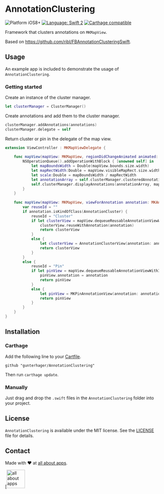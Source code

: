 # AnnotationClustering

<img src="https://img.shields.io/badge/Platform-iOS%208%2B-blue.svg" alt="Platform iOS8+">
<a href="https://developer.apple.com/swift"><img src="https://img.shields.io/badge/Language-Swift%202-orange.svg" alt="Language: Swift 2" /></a>
<a href="https://github.com/Carthage/Carthage"><img src="https://img.shields.io/badge/Carthage-compatible-brightgreen.svg" alt="Carthage compatible" /></a>

Framework that clusters annotations on `MKMapView`.

Based on https://github.com/ribl/FBAnnotationClusteringSwift.

## Usage

An example app is included to demonstrate the usage of `AnnotationClustering`.

### Getting started

Create an instance of the cluster manager.

```swift
let clusterManager = ClusterManager()
```

Create annotations and add them to the cluster manager.

```swift
clusterManager.addAnnotations(annotations)
clusterManager.delegate = self
```

Return cluster or pin in the delegate of the map view.

```swift
extension ViewController : MKMapViewDelegate {
    
    func mapView(mapView: MKMapView, regionDidChangeAnimated animated: Bool){
        NSOperationQueue().addOperationWithBlock { [unowned self] in
            let mapBoundsWidth = Double(mapView.bounds.size.width)
            let mapRectWidth:Double = mapView.visibleMapRect.size.width
            let scale:Double = mapBoundsWidth / mapRectWidth
            let annotationArray = self.clusterManager.clusteredAnnotationsWithinMapRect(self.mapView.visibleMapRect, withZoomScale:scale)
            self.clusterManager.displayAnnotations(annotationArray, mapView: mapView)
        }
    }
    
    func mapView(mapView: MKMapView, viewForAnnotation annotation: MKAnnotation) -> MKAnnotationView? {
        var reuseId = ""
        if annotation.isKindOfClass(AnnotationCluster) {
            reuseId = "Cluster"
            if let clusterView = mapView.dequeueReusableAnnotationViewWithIdentifier(reuseId) as? AnnotationClusterView {
                clusterView.reuseWithAnnotation(annotation)
                return clusterView
            }
            else {
                let clusterView = AnnotationClusterView(annotation: annotation, reuseIdentifier: reuseId, options: nil)
                return clusterView
            }
        }
        else {
            reuseId = "Pin"
            if let pinView = mapView.dequeueReusableAnnotationViewWithIdentifier(reuseId) as? MKPinAnnotationView {
                pinView.annotation = annotation
                return pinView
            }
            else {
                let pinView = MKPinAnnotationView(annotation: annotation, reuseIdentifier: reuseId)
                return pinView
            }
        }
    }
}
```



## Installation

### Carthage

Add the following line to your [Cartfile](https://github.com/Carthage/Carthage/blob/master/Documentation/Artifacts.md#cartfile).

```
github "gunterhager/AnnotationClustering"
```

Then run `carthage update`.

### Manually

Just drag and drop the `.swift` files in the `AnnotationClustering` folder into your project.

## License

`AnnotationClustering` is available under the MIT license. See the [LICENSE](https://github.com/mbuchetics/DataSource/blob/master/LICENSE.md) file for details.

## Contact

Made with ❤ at [all about apps](https://www.allaboutapps.at).

[<img src="https://github.com/mbuchetics/DataSource/blob/master/Resources/aaa_logo.png" height="60" alt="all about apps" />